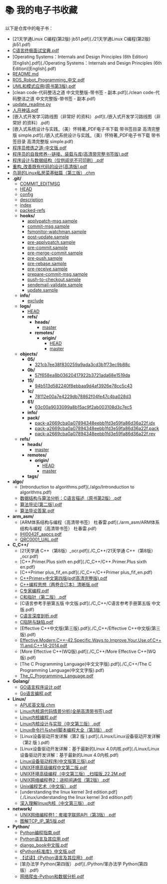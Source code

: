 # 📚 我的电子书收藏

以下是仓库中的电子书：

  - [21天学通Linux C编程(第2版) jb51.pdf](./21天学通Linux C编程(第2版) jb51.pdf)
  - [C语言终极面试宝典.pdf](./C语言终极面试宝典.pdf)
  - [Operating Systems：Internals and Design Principles (6th Edition)[English].pdf](./Operating Systems：Internals and Design Principles (6th Edition)[English].pdf)
  - [README.md](./README.md)
  - [ROS_Robot_Programming_中文.pdf](./ROS_Robot_Programming_中文.pdf)
  - [UML和模式应用(原书第3版).pdf](./UML和模式应用(原书第3版).pdf)
  - [clean code-代码整洁之道 中文完整版-带书签 - 副本.pdf](./clean code-代码整洁之道 中文完整版-带书签 - 副本.pdf)
  - [update_readme.py](./update_readme.py)
  - [人月神话.pdf](./人月神话.pdf)
  - [嵌入式开发学习路线图（非常好 的资料）.pdf](./嵌入式开发学习路线图（非常好 的资料）.pdf)
  - [嵌入式系统设计与实践_（美）怀特著_PDF电子书下载 带书签目录 高清完整版 simple.pdf](./嵌入式系统设计与实践_（美）怀特著_PDF电子书下载 带书签目录 高清完整版 simple.pdf)
  - [程序员修炼之道-中文版.pdf](./程序员修炼之道-中文版.pdf)
  - [程序员的自我修养--链接、装载与库(高清带完整书签版).pdf](./程序员的自我修养--链接、装载与库(高清带完整书签版).pdf)
  - [程序设计与数据结构（仅供阅览不可印刷）.pdf](./程序设计与数据结构（仅供阅览不可印刷）.pdf)
  - [重构_改善既有代码的设计[高清版].pdf](./重构_改善既有代码的设计[高清版].pdf)
  - [鸟哥的Linux私房菜基础篇（第三版）.chm](./鸟哥的Linux私房菜基础篇（第三版）.chm)
  - **.git/**
    - [COMMIT_EDITMSG](./.git/COMMIT_EDITMSG)
    - [HEAD](./.git/HEAD)
    - [config](./.git/config)
    - [description](./.git/description)
    - [index](./.git/index)
    - [packed-refs](./.git/packed-refs)
    - **hooks/**
      - [applypatch-msg.sample](./.git/hooks/applypatch-msg.sample)
      - [commit-msg.sample](./.git/hooks/commit-msg.sample)
      - [fsmonitor-watchman.sample](./.git/hooks/fsmonitor-watchman.sample)
      - [post-update.sample](./.git/hooks/post-update.sample)
      - [pre-applypatch.sample](./.git/hooks/pre-applypatch.sample)
      - [pre-commit.sample](./.git/hooks/pre-commit.sample)
      - [pre-merge-commit.sample](./.git/hooks/pre-merge-commit.sample)
      - [pre-push.sample](./.git/hooks/pre-push.sample)
      - [pre-rebase.sample](./.git/hooks/pre-rebase.sample)
      - [pre-receive.sample](./.git/hooks/pre-receive.sample)
      - [prepare-commit-msg.sample](./.git/hooks/prepare-commit-msg.sample)
      - [push-to-checkout.sample](./.git/hooks/push-to-checkout.sample)
      - [sendemail-validate.sample](./.git/hooks/sendemail-validate.sample)
      - [update.sample](./.git/hooks/update.sample)
    - **info/**
      - [exclude](./.git/info/exclude)
    - **logs/**
      - [HEAD](./.git/logs/HEAD)
      - **refs/**
        - **heads/**
          - [master](./.git/logs/refs/heads/master)
        - **remotes/**
          - **origin/**
            - [HEAD](./.git/logs/refs/remotes/origin/HEAD)
            - [master](./.git/logs/refs/remotes/origin/master)
    - **objects/**
      - **05/**
        - [321cb7ee38f830259a9ada3cd3b1f73ec9b88c](./.git/objects/05/321cb7ee38f830259a9ada3cd3b1f73ec9b88c)
      - **0b/**
        - [57f658ea8b03620417922b3721ada68e1519da](./.git/objects/0b/57f658ea8b03620417922b3721ada68e1519da)
      - **15/**
        - [94b513d582240f8ebbaa9d4af3926e78cc5c43](./.git/objects/15/94b513d582240f8ebbaa9d4af3926e78cc5c43)
      - **1c/**
        - [78112e00a7e4229db78862f04fe47c4ba028d3](./.git/objects/1c/78112e00a7e4229db78862f04fe47c4ba028d3)
      - **61/**
        - [03c00a9033099a8b15ac9f2ab003108d3c7ec5](./.git/objects/61/03c00a9033099a8b15ac9f2ab003108d3c7ec5)
      - **info/**
      - **pack/**
        - [pack-a2669cba0a07894348eebb1fd3e59fa86d36a22f.idx](./.git/objects/pack/pack-a2669cba0a07894348eebb1fd3e59fa86d36a22f.idx)
        - [pack-a2669cba0a07894348eebb1fd3e59fa86d36a22f.pack](./.git/objects/pack/pack-a2669cba0a07894348eebb1fd3e59fa86d36a22f.pack)
        - [pack-a2669cba0a07894348eebb1fd3e59fa86d36a22f.rev](./.git/objects/pack/pack-a2669cba0a07894348eebb1fd3e59fa86d36a22f.rev)
    - **refs/**
      - **heads/**
        - [master](./.git/refs/heads/master)
      - **remotes/**
        - **origin/**
          - [HEAD](./.git/refs/remotes/origin/HEAD)
          - [master](./.git/refs/remotes/origin/master)
      - **tags/**
  - **algo/**
    - [Intronduction to algorithms.pdf](./algo/Intronduction to algorithms.pdf)
    - [数据结构与算法分析：C语言描述（原书第2版）.pdf](./algo/数据结构与算法分析：C语言描述（原书第2版）.pdf)
    - [算法导论[第二版].pdf](./algo/算法导论[第二版].pdf)
    - [算法导论答案.pdf](./algo/算法导论答案.pdf)
  - **arm_asm/**
    - [ARM体系结构与编程（高清带书签） 杜春雷.pdf](./arm_asm/ARM体系结构与编程（高清带书签） 杜春雷.pdf)
    - [IHI0042F_aapcs.pdf](./arm_asm/IHI0042F_aapcs.pdf)
    - [QRC0001_UAL.pdf](./arm_asm/QRC0001_UAL.pdf)
  - **C_C++/**
    - [21天学通 C++（第8版）_ocr.pdf](./C_C++/21天学通 C++（第8版）_ocr.pdf)
    - [C++.Primer.Plus sixth en.pdf](./C_C++/C++.Primer.Plus sixth en.pdf)
    - [C++Primer plus_fif_en.pdf](./C_C++/C++Primer plus_fif_en.pdf)
    - [C++Primer+中文第四版(pdf高清完整版).pdf](./C_C++/C++Primer+中文第四版(pdf高清完整版).pdf)
    - [C++编程思想（两卷合订本）清晰版.pdf](./C_C++/C++编程思想（两卷合订本）清晰版.pdf)
    - [C专家编程.pdf](./C_C++/C专家编程.pdf)
    - [C和指针（第二版）.pdf](./C_C++/C和指针（第二版）.pdf)
    - [C语言参考手册第五版 中文版.pdf](./C_C++/C语言参考手册第五版 中文版.pdf)
    - [C语言深度剖析.pdf](./C_C++/C语言深度剖析.pdf)
    - [C陷阱与缺陷.pdf](./C_C++/C陷阱与缺陷.pdf)
    - [Effective C++中文版(第三版).pdf](./C_C++/Effective C++中文版(第三版).pdf)
    - [Effective.Modern.C++-42.Specific.Ways.to.Improve.Your.Use.of.C++11.and.C++14-2014.pdf](./C_C++/Effective.Modern.C++-42.Specific.Ways.to.Improve.Your.Use.of.C++11.and.C++14-2014.pdf)
    - [More Effective C++(WQ版).pdf](./C_C++/More Effective C++(WQ版).pdf)
    - [The C Programming Language(中文文字版).pdf](./C_C++/The C Programming Language(中文文字版).pdf)
    - [The_C_Programming_Language.pdf](./C_C++/The_C_Programming_Language.pdf)
  - **Golang/**
    - [GO语言程序设计.pdf](./Golang/GO语言程序设计.pdf)
    - [Go语言编程.pdf](./Golang/Go语言编程.pdf)
  - **Linux/**
    - [APUE英文版.chm](./Linux/APUE英文版.chm)
    - [Linux内核源代码情景分析(全册高清带书签).pdf](./Linux/Linux内核源代码情景分析(全册高清带书签).pdf)
    - [Linux内核编程.pdf](./Linux/Linux内核编程.pdf)
    - [Linux内核设计与实现（中文第三版）.pdf](./Linux/Linux内核设计与实现（中文第三版）.pdf)
    - [Linux命令行与shell脚本编程大全（第3版）.pdf](./Linux/Linux命令行与shell脚本编程大全（第3版）.pdf)
    - [Linux设备驱动开发详解（第2 版 ).pdf](./Linux/Linux设备驱动开发详解（第2 版 ).pdf)
    - [Linux设备驱动开发详解：基于最新的Linux 4.0内核.pdf](./Linux/Linux设备驱动开发详解：基于最新的Linux 4.0内核.pdf)
    - [Linux设备驱动程序(中文版第三版).pdf](./Linux/Linux设备驱动程序(中文版第三版).pdf)
    - [UNIX环境高级编程中文第二版.pdf](./Linux/UNIX环境高级编程中文第二版.pdf)
    - [UNIX环境高级编程（中文第三版）_扫描版_22.2M.pdf](./Linux/UNIX环境高级编程（中文第三版）_扫描版_22.2M.pdf)
    - [UNIX网络编程卷2：进程间通信（第2版）.pdf](./Linux/UNIX网络编程卷2：进程间通信（第2版）.pdf)
    - [Unix编程艺术（中文版）.pdf](./Linux/Unix编程艺术（中文版）.pdf)
    - [understanding the linux kernel 3rd edition.pdf](./Linux/understanding the linux kernel 3rd edition.pdf)
    - [深入理解linux内核（中文第三版）.pdf](./Linux/深入理解linux内核（中文第三版）.pdf)
  - **network/**
    - [UNIX网络编程卷1：套接字联网API（第3版）.pdf](./network/UNIX网络编程卷1：套接字联网API（第3版）.pdf)
    - [图解TCP_IP_第5版.pdf](./network/图解TCP_IP_第5版.pdf)
  - **Python/**
    - [Python编程指南.pdf](./Python/Python编程指南.pdf)
    - [Python语言及其应用.pdf](./Python/Python语言及其应用.pdf)
    - [django_book中文版.pdf](./Python/django_book中文版.pdf)
    - [《Python标准库》中文版.pdf](./Python/《Python标准库》中文版.pdf)
    - [【试读】《Python语言及其应用》.pdf](./Python/【试读】《Python语言及其应用》.pdf)
    - [笨办法学 Python(第四版）.pdf](./Python/笨办法学 Python(第四版）.pdf)
    - [网络爬虫-Python和数据分析.pdf](./Python/网络爬虫-Python和数据分析.pdf)
